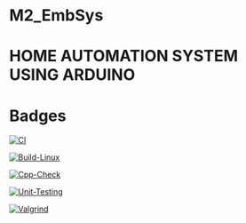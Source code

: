 # M2_EmbSys

# HOME AUTOMATION SYSTEM USING ARDUINO

# Badges

[![CI](https://github.com/Shirishalavudya/M2_EmbSys/actions/workflows/main.yml/badge.svg)](https://github.com/Shirishalavudya/M2_EmbSys/actions/workflows/main.yml)

[![Build-Linux](https://github.com/Shirishalavudya/M2_EmbSys/actions/workflows/Build.yml/badge.svg)](https://github.com/Shirishalavudya/M2_EmbSys/actions/workflows/Build.yml)

[![Cpp-Check](https://github.com/Shirishalavudya/M2_EmbSys/actions/workflows/Cpp.yml/badge.svg)](https://github.com/Shirishalavudya/M2_EmbSys/actions/workflows/Cpp.yml)

[![Unit-Testing](https://github.com/Shirishalavudya/M2_EmbSys/actions/workflows/Unit.yml/badge.svg)](https://github.com/Shirishalavudya/M2_EmbSys/actions/workflows/Unit.yml)

[![Valgrind](https://github.com/Shirishalavudya/M2_EmbSys/actions/workflows/Val.yml/badge.svg)](https://github.com/Shirishalavudya/M2_EmbSys/actions/workflows/Val.yml)


